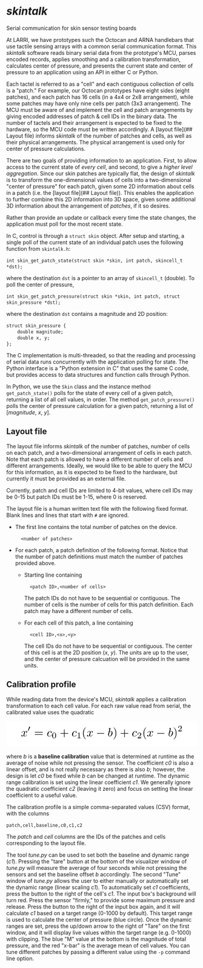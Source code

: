 
# *skintalk*

Serial communication for skin sensor testing boards

At LARRI, we have prototypes such the Octocan and ARNA handlebars that
use tactile sensing arrays with a common serial communication format.
This *skintalk* software reads binary serial data from the prototype's
MCU, parses encoded records, applies smoothing and a calibration
transformation, calculates center of pressure, and presents the
current state and center of pressure to an application using an API in
either C or Python.

Each tactel is referred to as a "cell" and each contiguous collection
of cells is a "patch."  For example, our Octocan prototypes have eight
sides (eight patches), and each patch has 16 cells (in a 4x4 or 2x8
arrangement), while some patches may have only nine cells per patch
(3x3 arrangement).  The MCU must be aware of and implement the cell
and patch arrangements by giving encoded addresses of patch & cell IDs
in the binary data.  The number of tactels and their arrangement is
expected to be fixed to the hardware, so the MCU code must be written
accordingly.  A [layout file](## Layout file) informs *skintalk* of
the number of patches and cells, as well as their physical
arrangements.  The physical arrangement is used only for center of
pressure calculations.

There are two goals of providing information to an application.
First, to allow access to the current state of *every cell*, and
second, to give a *higher level aggregation*.  Since our skin patches
are typically flat, the design of *skintalk* is to transform the
one-dimensional values of cells into a two-dimensional "center of
pressure" for each patch, given some 2D information about cells in a
patch (i.e. the [layout file](## Layout file)).  This enables the
application to further combine this 2D information into 3D space,
given some additional 3D information about the arrangement of
_patches_, if it so desires.

Rather than provide an update or callback every time the state
changes, the application must poll for the most recent state.

In C, control is through a `struct skin` object.  After setup and
starting, a single poll of the current state of an individual patch
uses the following function from `skintalk.h`:

    int skin_get_patch_state(struct skin *skin, int patch, skincell_t *dst);

where the destination `dst` is a pointer to an array of `skincell_t`
(double).  To poll the center of pressure,

    int skin_get_patch_pressure(struct skin *skin, int patch, struct skin_pressure *dst);

where the destination `dst` contains a magnitude and 2D position:

    struct skin_pressure {
	    double magnitude;
        double x, y;
    };

The C implementation is multi-threaded, so that the reading and
processing of serial data runs concurrently with the application
polling for state.  The Python interface is a "Python extension in C"
that uses the same C code, but provides access to data structures and
function calls through Python.

In Python, we use the `Skin` class and the instance method
`get_patch_state()` polls for the state of every cell of a given
patch, returning a list of all cell values, in order.  The method
`get_patch_pressure()` polls the center of pressure calculation for
a given patch, returning a list of [*magnitude*, *x*, *y*].


## Layout file

The layout file informs *skintalk* of the number of patches, number of
cells on each patch, and a two-dimensional arrangement of cells in
each patch.  Note that each patch is allowed to have a different
number of cells and different arrangements.  Ideally, we would like to
be able to query the MCU for this information, as it is expected to be
fixed to the hardware, but currently it must be provided as an
external file.

Currently, patch and cell IDs are limited to 4-bit values, where cell
IDs may be 0-15 but patch IDs must be 1-15, where 0 is reserved.

The layout file is a human written text file with the following fixed
format.  Blank lines and lines that start with `#` are ignored.

* The first line contains the total number of patches on the device.

        <number of patches>

* For each patch, a patch definition of the following format.  Notice
  that the number of patch definitions must match the number of
  patches provided above.
    * Starting line containing
	
            <patch ID>,<number of cells>
		   
	  The patch IDs do not have to be sequential or contiguous. The
      number of cells is the number of cells for this patch
      definition.  Each patch may have a different number of cells.
	* For each cell of this patch, a line containing

            <cell ID>,<x>,<y>

      The cell IDs do not have to be sequential or contiguous. The
      center of this cell is at the 2D position (*x*, *y*).  The units
      are up to the user, and the center of pressure calcuation will
      be provided in the same units.



## Calibration profile

While reading data from the device's MCU, *skintalk* applies a
calibration transformation to each cell value.  For each raw value
read from serial, the calibrated value uses the quadratic

![x' = c0 + c1 (x - b) + c2 (x - b)^2](doc/calibration.png)

where *b* is a **baseline calibration** value that is determined at
runtime as the average of noise while not pressing the sensor.  The
coefficient *c0* is also a linear offset, and is not really necessary
as there is also *b*; however, the design is let *c0* be fixed while
*b* can be changed at runtime.  The dynamic range calibration is set
using the linear coefficient *c1*.  We generally ignore the quadratic
coefficient *c2* (leaving it zero) and focus on setting the linear
coefficient to a useful value.

The calibration profile is a simple comma-separated values (CSV)
format, with the columns

    patch,cell,baseline,c0,c1,c2
	
The *patch* and *cell* columns are the IDs of the patches and cells
corresponding to the layout file.

The tool *tune.py* can be used to set both the baseline and dynamic
range (*c1*).  Pressing the "tare" button at the bottom of the
visualizer window of *tune.py* will measure the average of four
seconds while not pressing the sensors and set the baseline offset *b*
accordingly.  The second "Tune" window of *tune.py* allows the user to
either manually or automatically set the dynamic range (linear scaling
*c1*).  To automatically set *c1* coefficients, press the button to
the right of the cell's *c1*.  The input box's background will turn
red.  Press the sensor "firmly," to provide some maximum pressure and
release.  Press the button to the right of the input box again, and it
will calculate *c1* based on a target range (0-1000 by default).  This
target range is used to calculate the center of pressure (blue
circle).  Once the dynamic ranges are set, press the up/down arrow to
the right of "Tare" on the first window, and it will display live
values within the target range (e.g. 0-1000) with clipping.  The blue
"M" value at the bottom is the magnitude of total pressure, and the
red "x-bar" is the average mean of cell values.  You can tune
different patches by passing a different value using the `-p` command
line option.


